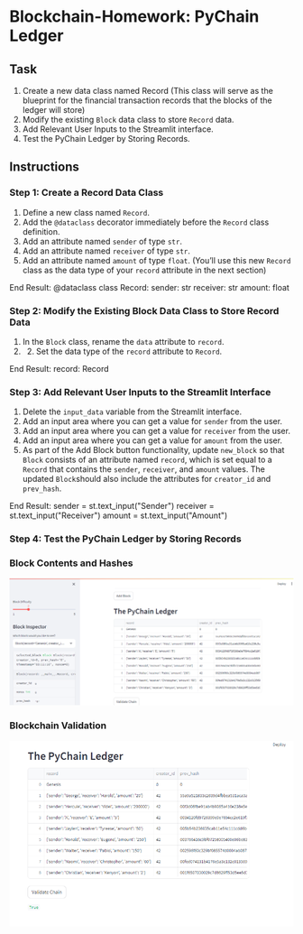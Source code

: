 # Blockchain-Homework: PyChain Ledger

## Task
1. Create a new data class named Record (This class will serve as the blueprint for the financial transaction records that the blocks of the ledger will store)
2. Modify the existing `Block` data class to store `Record` data.
3. Add Relevant User Inputs to the Streamlit interface.
4. Test the PyChain Ledger by Storing Records.

## Instructions
### Step 1: Create a Record Data Class

1. Define a new class named `Record`.
2. Add the `@dataclass` decorator immediately before the `Record` class definition.
3. Add an attribute named `sender` of type `str`.
4. Add an attribute named `receiver` of type `str`.
5. Add an attribute named `amount` of type `float`.
(You’ll use this new `Record` class as the data type of your `record` attribute in the next section)

End Result: 
@dataclass
class Record:
    sender: str
    receiver: str
    amount: float

### Step 2: Modify the Existing Block Data Class to Store Record Data

1. In the `Block` class, rename the `data` attribute to `record`.
2.  2. Set the data type of the `record` attribute to `Record`.
  
End Result:
  record: Record

### Step 3: Add Relevant User Inputs to the Streamlit Interface

1. Delete the `input_data` variable from the Streamlit interface.
2. Add an input area where you can get a value for `sender` from the user.
3. Add an input area where you can get a value for `receiver` from the user.
4. Add an input area where you can get a value for `amount` from the user.
5. As part of the Add Block button functionality, update `new_block` so that `Block` consists of an attribute named `record`, which is set equal to a `Record` that contains the `sender`, `receiver`, and `amount` values. The updated `Block`should also include the attributes for `creator_id` and `prev_hash`.

End Result:
sender = st.text_input("Sender")
receiver = st.text_input("Receiver")
amount = st.text_input("Amount")

### Step 4: Test the PyChain Ledger by Storing Records

### Block Contents and Hashes
![Block Content](Block_Content.png)
### Blockchain Validation
![Validation](Validation.png)
